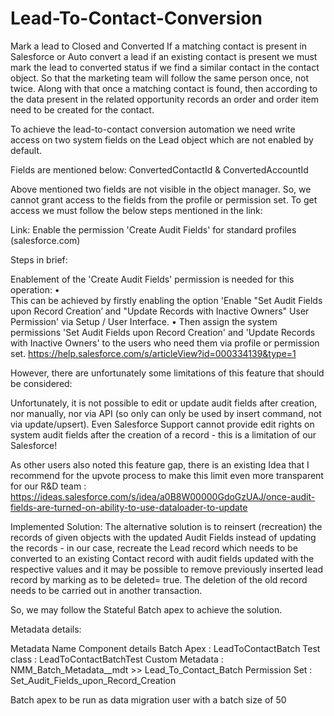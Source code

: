 # Lead-To-Contact-Conversion
Mark a lead to Closed and Converted If a matching contact is present in Salesforce or Auto convert a lead if an existing contact is present
we must mark the lead to converted status if we find a similar contact in the contact object. So that the marketing team will follow the same person once, not twice. Along with that once a matching contact is found, then according to the data present in the related opportunity records an order and order item need to be created for the contact.

To achieve the lead-to-contact conversion automation we need write access on two system fields on the Lead object which are not enabled by default.

Fields are mentioned below:
ConvertedContactId & ConvertedAccountId

Above mentioned two fields are not visible in the object manager. So, we cannot grant access to the fields from the profile or permission set.
To get access we must follow the below steps mentioned in the link:

Link: Enable the permission 'Create Audit Fields' for standard profiles (salesforce.com)

Steps in brief:

Enablement of the 'Create Audit Fields' permission is needed for this operation:
•	
This can be achieved by firstly enabling the option 'Enable "Set Audit Fields upon Record Creation’ and "Update Records with Inactive Owners" User Permission' via Setup / User Interface.
•	Then assign the system permissions 'Set Audit Fields upon Record Creation' and 'Update Records with Inactive Owners' to the users who need them via profile or permission set.
https://help.salesforce.com/s/articleView?id=000334139&type=1

However, there are unfortunately some limitations of this feature that should be considered:

Unfortunately, it is not possible to edit or update audit fields after creation, nor manually, nor via API (so only can only be used by insert command, not via update/upsert). Even Salesforce Support cannot provide edit rights on system audit fields after the creation of a record - this is a limitation of our Salesforce!

As other users also noted this feature gap, there is an existing Idea that I recommend for the upvote process to make this limit even more transparent for our R&D team :
https://ideas.salesforce.com/s/idea/a0B8W00000GdoGzUAJ/once-audit-fields-are-turned-on-ability-to-use-dataloader-to-update

Implemented Solution:
The alternative solution is to reinsert (recreation) the records of given objects with the updated Audit Fields instead of updating the records - in our case, recreate the Lead record which needs to be converted to an existing Contact record with audit fields updated with the respective values and it may be possible to remove previously inserted lead record by marking as to be deleted= true. The deletion of the old record needs to be carried out in another transaction.

So, we may follow the Stateful Batch apex to achieve the solution.

Metadata details:


Metadata Name	Component details
Batch Apex :         	LeadToContactBatch
Test class :          LeadToContactBatchTest
Custom Metadata	:     NMM_Batch_Metadata__mdt >> Lead_To_Contact_Batch
Permission Set :     	Set_Audit_Fields_upon_Record_Creation



Batch apex to be run as data migration user with a batch size of 50

